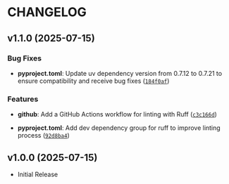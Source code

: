 # CHANGELOG

<!-- version list -->

## v1.1.0 (2025-07-15)

### Bug Fixes

- **pyproject.toml**: Update uv dependency version from 0.7.12 to 0.7.21 to ensure compatibility and
  receive bug fixes
  ([`184f0af`](https://github.com/Armgd/fireflyiii-mcp/commit/184f0afda1d5b1dba2bd3c16a6f71b20bdeb8d8e))

### Features

- **github**: Add a GitHub Actions workflow for linting with Ruff
  ([`c3c166d`](https://github.com/Armgd/fireflyiii-mcp/commit/c3c166d7d33750caacefad5e8e6b4d2826ed4383))

- **pyproject.toml**: Add dev dependency group for ruff to improve linting process
  ([`92d8ba4`](https://github.com/Armgd/fireflyiii-mcp/commit/92d8ba4f9ea3f81baf076c96af9b4dd9d115b690))


## v1.0.0 (2025-07-15)

- Initial Release
